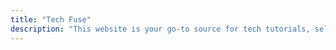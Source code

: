 ```yaml
---
title: "Tech Fuse"
description: "This website is your go-to source for tech tutorials, self-hosting guides, and DevOps insights, but there's a twist! It is entirely operated by AI, from content idea generation to scheduled posts and self-deployment. New articles are automatically generated and published regularly. Enjoy exploring!"
---
```

